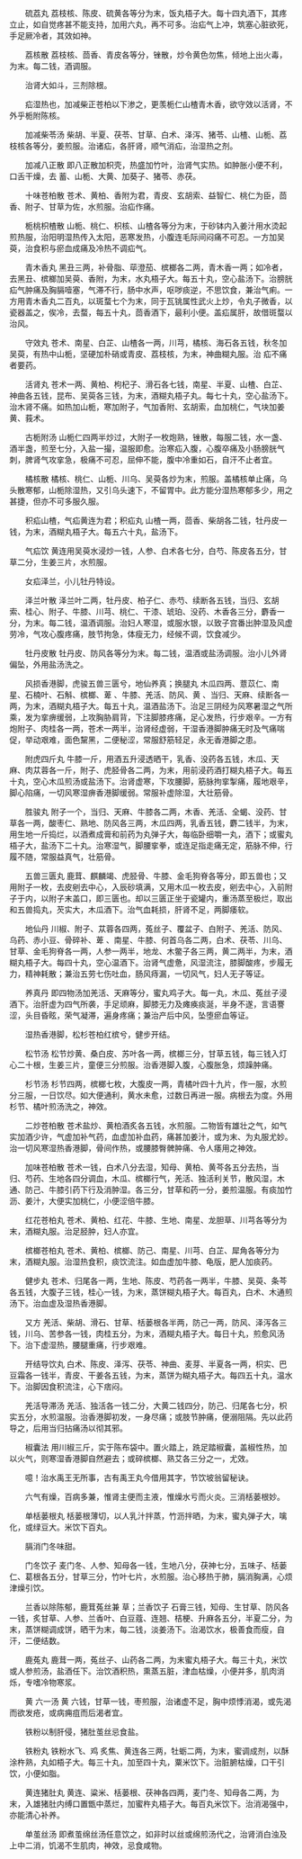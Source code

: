 <!-- { "loadSidebar": true } -->
　　硫荔丸 荔枝核、陈皮、硫黄各等分为末，饭丸梧子大。每十四丸酒下，其疼立止，如自觉疼甚不能支持，加用六丸，再不可多。治疝气上冲，筑塞心脏欲死，手足厥冷者，其效如神。

　　荔核散 荔枝核、茴香、青皮各等分，锉散，炒令黄色勿焦，倾地上出火毒，为末。每二钱，酒调服。

　　治肾大如斗，三剂除根。

　　疝湿热也，加减柴正苍柏以下渗之，更羡栀仁山楂青木香，欲守效以活肾，不外乎栀附陈核。

　　加减柴苓汤 柴胡、半夏、茯苓、甘草、白术、泽泻、猪苓、山楂、山栀、荔枝核各等分，姜煎服。治诸疝，各肝肾，顺气消疝，治湿热之剂。

　　加减八正散 即八正散加枳壳，热盛加竹叶，治肾气实热。如肿胀小便不利，口舌干燥，去 蓄、山栀、大黄、加葵子、猪苓、赤茯。

　　十味苍柏散 苍术、黄柏、香附为君，青皮、玄胡索、益智仁、桃仁为臣，茴香、附子、甘草为佐，水煎服。治疝作痛。

　　栀桃枳楂散 山栀、桃仁、枳核、山楂各等分为末，于砂钵内入姜汁用水烫起煎热服，治阳明湿热传入太阳，恶寒发热，小腹连毛际间闷痛不可忍。一方加吴萸，治食积与瘀血成痛及冷热不调疝气。

　　青木香丸 黑丑三两，补骨脂、荜澄茄、槟榔各二两，青木香一两；如冷者，去黑丑、槟榔加吴萸、香附，为末，水丸梧子大。每五十丸，空心盐汤下。治膀胱疝气肿痛及胸膈噎塞，气滞不行，肠中水声，呕哕痰逆，不思饮食，兼治气痢。一方用青木香丸二百丸，以斑蝥七个为末，同于瓦铫属性武火上炒，令丸子微香，以瓷器盖之，俟冷，去蝥，每五十丸，茴香酒下，最利小便。盖疝属肝，故借斑蝥以治风。

　　守效丸 苍术、南星、白芷、山楂各一两，川芎，橘核、海石各五钱，秋冬加吴萸，有热中山栀，坚硬加朴硝或青皮、荔枝核，为末，神曲糊丸服。治 疝不痛者要药。

　　活肾丸 苍术一两、黄柏、枸杞子、滑石各七钱，南星、半夏、山楂、白芷、神曲各五钱，昆布、吴萸各三钱，为末，酒糊丸梧子丸。每七十丸，空心盐汤下。治木肾不痛。如热加山栀，寒加附子，气加香附、玄胡索，血加桃仁，气块加姜黄、莪术。

　　古栀附汤 山栀仁四两半炒过，大附子一枚炮熟，锉散，每服二钱，水一盏、酒半盏，煎至七分，入盐一撮，温服即愈。治寒疝入腹，心腹卒痛及小肠膀胱气 刺，脾肾气攻挛急，极痛不可忍，屈伸不能，腹中冷重如石，自汗不止者宜。

　　橘核散 橘核、桃仁、山栀、川乌、吴萸各炒为末，煎服。盖橘核单止痛，乌头散寒郁，山栀除湿热，又引乌头速下，不留胃中。此方能分湿热寒郁多少，用之甚捷，但亦不可多服久服。

　　积疝山楂，气疝黄连为君；积疝丸 山楂一两，茴香、柴胡各二钱，牡丹皮一钱，为末，酒糊丸梧子大。每五六十丸，盐汤下。

　　气疝饮 黄连用吴萸水浸炒一钱，人参、白术各七分，白芍、陈皮各五分，甘草二分，生姜三片，水煎服。

　　女疝泽兰，小儿牡丹特设。

　　泽兰叶散 泽兰叶二两，牡丹皮、柏子仁、赤芍、续断各五钱，当归、玄胡索、桂心、附子、牛膝、川芎、桃仁、干漆、琥珀、没药、木香各三分，麝香一分，为末。每二钱，温酒调服。治妇人寒湿，或服水银，以致子宫番出肿湿及风虚劳冷，气攻心腹疼痛，肢节拘急，体瘦无力，经候不调，饮食减少。

　　牡丹皮散 牡丹皮、防风各等分为末。每二钱，温酒或盐汤调服。治小儿外肾偏坠，外用盐汤洗之。

　　风损香港脚，虎骏五兽三匮兮，地仙养真；换腿丸 木瓜四两、薏苡仁、南星、石楠叶、石斛、槟榔、萆 、牛膝、羌活、防风、黄 、当归、天麻、续断各一两，为末，酒糊丸梧子大。每五十丸，温酒盐汤下。治足三阴经为风寒暑湿之气所乘，发为挛痹缓弱，上攻胸胁肩背，下注脚膝疼痛，足心发热，行步艰辛。一方有炮附子、肉桂各一两，苍术一两半，治肾经虚弱，干湿香港脚肿痛无时及气痛喘促，举动艰难，面色黧黑，二便秘涩，常服舒筋轻足，永无香港脚之患。

　　附虎四斤丸 牛膝一斤，用酒五升浸透晒干，乳香、没药各五钱，木瓜、天麻、肉苁蓉各一斤，附子、虎胫骨各二两，为末，用前浸药酒打糊丸梧子大。每五十丸，空心木瓜煎汤或盐汤下。治肾虚寒，下攻腰脚，筋脉拘挛掣痛，履地艰辛，脚心陷痛，一切风寒湿痹香港脚缓弱。常服补虚除湿，大壮筋骨。

　　胜骏丸 附子一个，当归、天麻、牛膝各二两，木香、羌活、全蝎、没药、甘草各一两，酸枣仁、熟地、防风各三两，木瓜四两，乳香五钱，麝二钱半，为末，用生地一斤捣烂，以酒煮成膏和前药为丸弹子大，每临卧细嚼一丸，酒下；或蜜丸梧子大，盐汤下二十丸。治寒湿气，脚腰挛拳，或连足指走痛无定，筋脉不伸，行履不随，常服益真气，壮筋骨。

　　五兽三匮丸 鹿茸、麒麟竭、虎胫骨、牛膝、金毛狗脊各等分，即五兽也；又用附子一枚，去皮剜去中心，入辰砂填满，又用木瓜一枚去皮，剜去中心，入前附子于内，以附子末盖口，即三匮也。却以三匮正坐于瓷罐内，重汤蒸至极烂，取出和五兽捣丸，芡实大，木瓜酒下。治气血耗损，肝肾不足，两脚痿软。

　　地仙丹 川椒、附子、苁蓉各四两，菟丝子、覆盆子、白附子、羌活、防风、乌药、赤小豆、骨碎补、萆 、南星、牛膝、何首乌各二两，白术、茯苓、川乌、甘草、金毛狗脊各一两，人参一两半，地龙、木鳖子各三两，黄二两半，为末，酒糊丸梧子大。每四十丸，空心温酒下。治肾气虚惫，风湿流注，膝脚酸疼，步履无力，精神耗散；兼治五劳七伤吐血，肠风痔漏，一切风气，妇人无子等证。

　　养真丹 即四物汤加羌活、天麻等分，蜜丸鸡子大。每一丸，木瓜、菟丝子浸酒下。治肝虚为四气所袭，手足顽麻，脚膝无力及瘫痪痰涎，半身不遂，言语謇涩，头目昏眩，荣气凝滞，遍身疼痛；兼治产后中风，坠堕瘀血等证。

　　湿热香港脚，松杉苍柏红槟兮，健步开结。

　　松节汤 松节炒黄、桑白皮、苏叶各一两，槟榔三分，甘草五钱，每三钱入灯心二十根，生姜三片，童便三分煎服。治香港脚入腹，心腹胀急，烦躁肿痛。

　　杉节汤 杉节四两，槟榔七枚，大腹皮一两，青橘叶四十九片，作一服，水煎分三服，一日饮尽。如大便通利，黄水未愈，过数日再进一服。病根去为度。外用杉节、橘叶煎汤洗之，神效。

　　二炒苍柏散 苍术盐炒、黄柏酒炙各五钱，水煎服。二物皆有雄壮之气，如气实加酒少许，气虚加补气药，血虚加补血药，痛甚加姜汁，或为末、为丸服尤妙。治一切风寒湿热香港脚，骨间作热，或腰膝臀髀肿痛、令人痿用之神效。

　　加味苍柏散 苍术一钱，白术八分去湿，知母、黄柏、黄芩各五分去热，当归、芍药、生地各四分调血，木瓜、槟榔行气，羌活、独活利关节，散风湿，木通、防己、牛膝引药下行及消肿湿。各三分，甘草和药一分，姜煎温服。有痰加竹沥、姜汁，大便实加桃仁，小便涩倍牛膝。

　　红花苍柏丸 苍术、黄柏、红花、牛膝、生地、南星、龙胆草、川芎各等分为末，酒糊丸服。治足胫肿，妇人亦宜。

　　槟榔苍柏丸 苍术、黄柏、槟榔、防己、南星、川芎、白芷、犀角各等分为末，酒糊丸服。治湿热食积，痰饮流注。如血虚加牛膝、龟版，肥人加痰药。

　　健步丸 苍术、归尾各一两，生地、陈皮、芍药各一两半，牛膝、吴萸、条芩各五钱，大腹子三钱，桂心一钱，为末，蒸饼糊丸梧子大。每百丸，白术、木通煎汤下。治血虚及湿热香港脚。

　　又方 羌活、柴胡、滑石、甘草、栝蒌根各半两，防己一两，防风、泽泻各三钱，川乌、苦参各一钱，肉桂五分，为末，酒糊丸梧子大。每日十丸，煎愈风汤下。治下虚湿热，腰腿重痛，行步艰难。

　　开结导饮丸 白术、陈皮、泽泻、茯苓、神曲、麦芽、半夏各一两，枳实、巴豆霜各一钱半，青皮、干姜各五钱，为末，蒸饼为糊丸梧子大。每四五十丸，温水下。治脚因食积流注，心下痞闷。

　　羌活导滞汤 羌活、独活各一钱二分，大黄二钱四分，防己、归尾各七分，枳实五分，水煎温服。治香港脚初发，一身尽痛；或肢节肿痛，便溺阻隔。先以此药导之，后用当归拈痛汤以彻其邪。

　　椒囊法 用川椒三斤，实于陈布袋中。置火踏上，跣足踏椒囊，盖椒性热，加以火气，则寒湿香港脚自然避去；或碎槟榔、熟艾各三分之一，尤效。

　　噫！治水禹王无所事，古有禹王丸今借用其字，节饮坡翁留秘诀。

　　六气有燥，百病多兼，惟肾主便而主液，惟燥水亏而火炎。三消栝蒌根妙。

　　单栝蒌根丸 栝蒌根薄切，以人乳汁拌蒸，竹沥拌晒，为末，蜜丸弹子大，噙化，或绿豆大。米饮下百丸。

　　膈消门冬味甜。

　　门冬饮子 麦门冬、人参、知母各一钱，生地八分，茯神七分，五味子、栝蒌仁、葛根各五分，甘草三分，竹叶七片，水煎服。治心移热于肺，膈消胸满，心烦津燥引饮。

　　兰香以除陈郁，鹿茸菟丝兼 草；兰香饮子 石膏三钱，知母、生甘草、防风各一钱，炙甘草、人参、兰香叶、白豆蔻、连翘、桔梗、升麻各五分，半夏二分，为末，蒸饼糊调成饼，晒干为末，每二钱，淡姜汤下。治渴饮水，极善食而瘦，自汗，二便结数。

　　鹿菟丸 鹿茸一两，菟丝子、山药各二两，为末蜜丸梧子大。每三十丸，米饮或人参煎汤，盐酒任下。治饮酒积热，熏蒸五脏，津血枯燥，小便并多，肌肉消烁，专嗜冷物寒浆。

　　黄 六一汤 黄 六钱，甘草一钱，枣煎服，治诸虚不足，胸中烦悸消渴，或先渴而欲发疮，或病痈疽而后渴者宜。

　　铁粉以制肝侵，猪肚茧丝忌食盐。

　　铁粉丸 铁粉水飞、鸡 炙焦、黄连各三两，牡蛎二两，为末，蜜调成剂，以酥涂杵熟，丸如梧子大。每三十丸，加至四十丸，粟米饮下。治脏腑枯燥，口干引饮，小便如脂。

　　黄连猪肚丸 黄连、粱米、栝蒌根、茯神各四两，麦门冬、知母各二两，为末，入雄猪肚内缚口置甑中蒸烂，加蜜杵丸梧子大。每百丸米饮下。治消渴强中，亦能清心补养。

　　单茧丝汤 即煮茧绵丝汤任意饮之，如非时以丝或绵煎汤代之，治肾消白浊及上中二消，饥渴不生肌肉，神效，忌食咸物。

